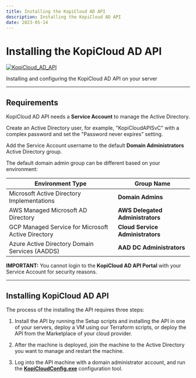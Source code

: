 ```yaml
---
title: Installing the KopiCloud AD API
description: Installing the KopiCloud AD API
date: 2023-05-14
---
```


# Installing the KopiCloud AD API
[![KopiCloud_AD_API](https://img.shields.io/badge/kopiCloud_ad-v1.0+-blueviolet.svg)](https://www.kopicloud-ad-api.com)

Installing and configuring the KopiCloud AD API on your server

----

## Requirements

KopiCloud AD API needs a **Service Account** to manage the Active Directory. 

Create an Active Directory user, for example, "KopiCloudAPISvC" with a complex password and set the "Password never expires" setting.

Add the Service Account username to the default **Domain Administrators** Active Directory group.

The default domain admin group can be different based on your environment:

| Environment Type                                   | Group Name                       |
| -------------------------------------------------- | -------------------------------- |
| Microsoft Active Directory Implementations         | **Domain Admins**                |
| AWS Managed Microsoft AD Directory                 | **AWS Delegated Administrators** |
| GCP Managed Service for Microsoft Active Directory | **Cloud Service Administrators** |
| Azure Active Directory Domain Services (AADDS)     | **AAD DC Administrators**        |

**IMPORTANT:** You cannot login to the **KopiCloud AD API Portal** with your Service Account for security reasons.

----

## Installing KopiCloud AD API

The process of the installing the API requires three steps:

1) Install the API by running the Setup scripts and installing the API in one of your servers, deploy a VM using our Terraform scripts, or deploy the API from the Marketplace of your cloud provider.

2) After the machine is deployed, join the machine to the Active Directory you want to manage and restart the machine.

3) Log into the API machine with a domain administrator account, and run the [**KopiCloudConfig.exe**](setup-config.md) configuration tool.
